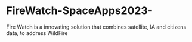 # FireWatch-SpaceApps2023-
Fire Watch is a innovating solution that combines satellite, IA and citizens data, to address WildFire
